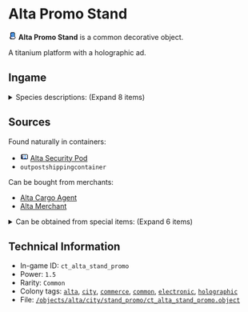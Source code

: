 # Alta Promo Stand

<img src="https://raw.githubusercontent.com/Ceterai/Enternia/main/objects/alta/city/stand_promo/icon.png" alt="Alta Promo Stand icon" loading="lazy" height=16px width="auto" /> **Alta Promo Stand** is a common decorative object.

A titanium platform with a holographic ad.

## Ingame

<details><summary>Species descriptions: (Expand 8 items)</summary>

- Alta: A promotion stand for new A.R.C.O. equipment.
- Apex: A monitor. It shows only a couple of lines, nothing more.
- Avian: This monitor sure is broken.
- Floran: Iss thisss thing broken? Can Floran sssmash it?
- Glitch: Annoyed. This monitor seems to be defective.
- Human: Seems like its broken.
- Hylotl: You can't see anything here. This monitor needs to be configured first.
- Novakid: I can't make out anythin' on it. Is it broken?

</details>

## Sources

Found naturally in containers:

- <img src="https://raw.githubusercontent.com/Ceterai/Enternia/main/objects/alta/security/pod/icon.png" alt="Alta Security Pod icon" loading="lazy" height=16px width="auto" /> [Alta Security Pod](https://ceterai.github.io/MyEnternia/Wiki/AltaSecurityPod)
- `outpostshippingcontainer`

Can be bought from merchants:

- [Alta Cargo Agent](https://ceterai.github.io/MyEnternia/Wiki/AltaCargoAgent)
- [Alta Merchant](https://ceterai.github.io/MyEnternia/Wiki/AltaMerchant)

<details><summary>Can be obtained from special items: (Expand 6 items)</summary>

- <img src="https://raw.githubusercontent.com/Ceterai/Enternia/main/items/active/alta/loot/tier0.png" alt="Tier 0 Pad icon" loading="lazy" height=16px width="auto" /> [Tier 0 Pad](https://ceterai.github.io/MyEnternia/Wiki/Tier0Pad)
- <img src="https://raw.githubusercontent.com/Ceterai/Enternia/main/items/active/alta/loot/tier1.png" alt="Tier 1 Pad icon" loading="lazy" height=16px width="auto" /> [Tier 1 Pad](https://ceterai.github.io/MyEnternia/Wiki/Tier1Pad)
- <img src="https://raw.githubusercontent.com/Ceterai/Enternia/main/items/active/alta/loot/tier2.png" alt="Tier 2 Pad icon" loading="lazy" height=16px width="auto" /> [Tier 2 Pad](https://ceterai.github.io/MyEnternia/Wiki/Tier2Pad)
- <img src="https://raw.githubusercontent.com/Ceterai/Enternia/main/items/active/alta/loot/tier3.png" alt="Tier 3 Pad icon" loading="lazy" height=16px width="auto" /> [Tier 3 Pad](https://ceterai.github.io/MyEnternia/Wiki/Tier3Pad)
- <img src="https://raw.githubusercontent.com/Ceterai/Enternia/main/items/active/alta/loot/tier4.png" alt="Tier 4 Pad icon" loading="lazy" height=16px width="auto" /> [Tier 4 Pad](https://ceterai.github.io/MyEnternia/Wiki/Tier4Pad)
- <img src="https://raw.githubusercontent.com/Ceterai/Enternia/main/items/active/alta/loot/tier5.png" alt="Tier 5 Pad icon" loading="lazy" height=16px width="auto" /> [Tier 5 Pad](https://ceterai.github.io/MyEnternia/Wiki/Tier5Pad)

</details>

## Technical Information

- In-game ID: `ct_alta_stand_promo`
- Power: `1.5`
- Rarity: `Common`
- Colony tags: [`alta`](https://ceterai.github.io/MyEnternia/Wiki/Tags/Alta), [`city`](https://ceterai.github.io/MyEnternia/Wiki/Tags/City), [`commerce`](https://ceterai.github.io/MyEnternia/Wiki/Tags/Commerce), [`common`](https://ceterai.github.io/MyEnternia/Wiki/Tags/Common), [`electronic`](https://ceterai.github.io/MyEnternia/Wiki/Tags/Electronic), [`holographic`](https://ceterai.github.io/MyEnternia/Wiki/Tags/Holographic)
- File: [`/objects/alta/city/stand_promo/ct_alta_stand_promo.object`](https://github.com/Ceterai/Enternia/blob/main/objects/alta/city/stand_promo/ct_alta_stand_promo.object)
